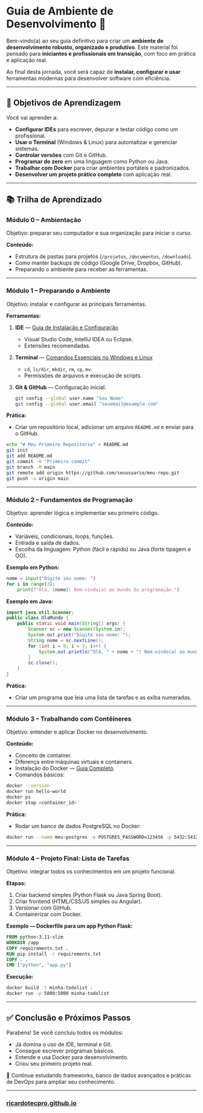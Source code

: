 # **Guia de Ambiente de Desenvolvimento 🚀**

Bem-vindo(a) ao seu guia definitivo para criar um **ambiente de desenvolvimento robusto, organizado e produtivo**.
Este material foi pensado para **iniciantes e profissionais em transição**, com foco em prática e aplicação real.

Ao final desta jornada, você será capaz de **instalar, configurar e usar** ferramentas modernas para desenvolver software com eficiência.

---

## 🎯 Objetivos de Aprendizagem

Você vai aprender a:

* **Configurar IDEs** para escrever, depurar e testar código como um profissional.
* **Usar o Terminal** (Windows & Linux) para automatizar e gerenciar sistemas.
* **Controlar versões** com Git e GitHub.
* **Programar do zero** em uma linguagem como Python ou Java.
* **Trabalhar com Docker** para criar ambientes portáteis e padronizados.
* **Desenvolver um projeto prático completo** com aplicação real.

---

## 📚 Trilha de Aprendizado

### **Módulo 0 – Ambientação**

Objetivo: preparar seu computador e sua organização para iniciar o curso.

**Conteúdo:**

* Estrutura de pastas para projetos (`/projetos`, `/documentos`, `/downloads`).
* Como manter backups de código (Google Drive, Dropbox, GitHub).
* Preparando o ambiente para receber as ferramentas.

---

### **Módulo 1 – Preparando o Ambiente**

Objetivo: instalar e configurar as principais ferramentas.

**Ferramentas:**

1. **IDE** — [Guia de Instalação e Configuração](./ides.md)

   * Visual Studio Code, IntelliJ IDEA ou Eclipse.
   * Extensões recomendadas.

2. **Terminal** — [Comandos Essenciais no Windows e Linux](../modulo_16_devops/terminal_windows_linux.md)

   * `cd`, `ls/dir`, `mkdir`, `rm`, `cp`, `mv`.
   * Permissões de arquivos e execução de scripts.

3. **Git & GitHub** — Configuração inicial.

   ```bash
   git config --global user.name "Seu Nome"
   git config --global user.email "seuemail@example.com"
   ```

**Prática:**

* Criar um repositório local, adicionar um arquivo `README.md` e enviar para o GitHub.

```bash
echo "# Meu Primeiro Repositório" > README.md
git init
git add README.md
git commit -m "Primeiro commit"
git branch -M main
git remote add origin https://github.com/seuusuario/meu-repo.git
git push -u origin main
```

---

### **Módulo 2 – Fundamentos de Programação**

Objetivo: aprender lógica e implementar seu primeiro código.

**Conteúdo:**

* Variáveis, condicionais, loops, funções.
* Entrada e saída de dados.
* Escolha da linguagem: Python (fácil e rápido) ou Java (forte tipagem e OO).

**Exemplo em Python:**

```python
nome = input("Digite seu nome: ")
for i in range(3):
    print(f"Olá, {nome}! Bem-vindo(a) ao mundo da programação.")
```

**Exemplo em Java:**

```java
import java.util.Scanner;
public class OlaMundo {
    public static void main(String[] args) {
        Scanner sc = new Scanner(System.in);
        System.out.print("Digite seu nome: ");
        String nome = sc.nextLine();
        for (int i = 0; i < 3; i++) {
            System.out.println("Olá, " + nome + "! Bem-vindo(a) ao mundo da programação.");
        }
        sc.close();
    }
}
```

**Prática:**

* Criar um programa que leia uma lista de tarefas e as exiba numeradas.

---

### **Módulo 3 – Trabalhando com Contêineres**

Objetivo: entender e aplicar Docker no desenvolvimento.

**Conteúdo:**

* Conceito de container.
* Diferença entre máquinas virtuais e containers.
* Instalação do Docker — [Guia Completo](../modulo_16_devops/docker.md).
* Comandos básicos:

```bash
docker --version
docker run hello-world
docker ps
docker stop <container_id>
```

**Prática:**

* Rodar um banco de dados PostgreSQL no Docker:

```bash
docker run --name meu-postgres -e POSTGRES_PASSWORD=123456 -p 5432:5432 -d postgres
```

---

### **Módulo 4 – Projeto Final: Lista de Tarefas**

Objetivo: integrar todos os conhecimentos em um projeto funcional.

**Etapas:**

1. Criar backend simples (Python Flask ou Java Spring Boot).
2. Criar frontend (HTML/CSS/JS simples ou Angular).
3. Versionar com GitHub.
4. Containerizar com Docker.

**Exemplo — Dockerfile para um app Python Flask:**

```dockerfile
FROM python:3.11-slim
WORKDIR /app
COPY requirements.txt .
RUN pip install -r requirements.txt
COPY . .
CMD ["python", "app.py"]
```

**Execução:**

```bash
docker build -t minha-todolist .
docker run -p 5000:5000 minha-todolist
```

---

## ✅ Conclusão e Próximos Passos

Parabéns!
Se você concluiu todos os módulos:

* Já domina o uso de IDE, terminal e Git.
* Consegue escrever programas básicos.
* Entende e usa Docker para desenvolvimento.
* Criou seu primeiro projeto real.

📌 Continue estudando frameworks, banco de dados avançados e práticas de DevOps para ampliar seu conhecimento.

---

### [ricardotecpro.github.io](https://ricardotecpro.github.io/)
